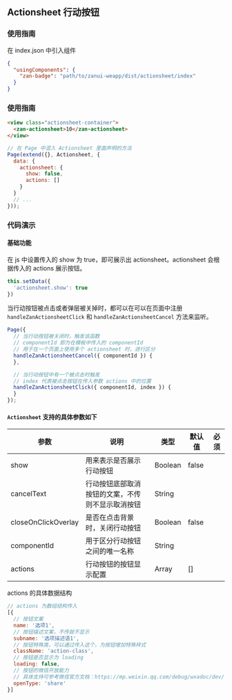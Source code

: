 ## Actionsheet 行动按钮

### 使用指南
在 index.json 中引入组件
```json
{
  "usingComponents": {
    "zan-badge": "path/to/zanui-weapp/dist/actionsheet/index"
  }
}
```

### 使用指南

```html
<view class="actionsheet-container">
  <zan-actionsheet>10</zan-actionsheet>
</view>
```

```js
// 在 Page 中混入 Actionsheet 里面声明的方法
Page(extend({}, Actionsheet, {
  data: {
    actionsheet: {
      show: false,
      actions: []
    }
  }
  // ...
}));
```

### 代码演示
#### 基础功能
在 js 中设置传入的 show 为 true，即可展示出 actionsheet。actionsheet 会根据传入的 actions 展示按钮。
```js
this.setData({
  'actionsheet.show': true
})
```

当行动按钮被点击或者弹层被关掉时，都可以在可以在页面中注册 `handleZanActionsheetClick` 和 `handleZanActionsheetCancel` 方法来监听。
```js
Page({
  // 当行动按钮被关闭时，触发该函数
  // componentId 即为在模板中传入的 componentId
  // 用于在一个页面上使用多个 actionsheet 时，进行区分
  handleZanActionsheetCancel({ componentId }) {
  },

  // 当行动按钮中有一个被点击时触发
  // index 代表被点击按钮在传入参数 actions 中的位置
  handleZanActionsheetClick({ componentId, index }) {
  }
});
```

#### `Actionsheet` 支持的具体参数如下
| 参数       | 说明      | 类型       | 默认值       | 必须      |
|-----------|-----------|-----------|-------------|-------------|
| show | 用来表示是否展示行动按钮 | Boolean | false | |
| cancelText | 行动按钮底部取消按钮的文案，不传则不显示取消按钮 | String  | | |
| closeOnClickOverlay | 是否在点击背景时，关闭行动按钮 | Boolean  | false | |
| componentId | 用于区分行动按钮之间的唯一名称 | String  | | |
| actions | 行动按钮的按钮显示配置 | Array  | [] | |

actions 的具体数据结构
```js
// actions 为数组结构传入
[{
  // 按钮文案
  name: '选项1',
  // 按钮描述文案，不传就不显示
  subname: '选项描述语1',
  // 按钮特殊类，可以通过传入这个，为按钮增加特殊样式
  className: 'action-class',
  // 按钮是否显示为 loading
  loading: false,
  // 按钮的微信开放能力
  // 具体支持可参考微信官方文档：https://mp.weixin.qq.com/debug/wxadoc/dev/component/button.html
  openType: 'share'
}]
```

